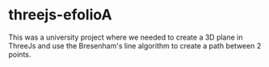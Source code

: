 # threejs-efolioA

This was a university project where we needed to create a 3D plane in ThreeJs and use the Bresenham's line algorithm to create a path between 2 points.
